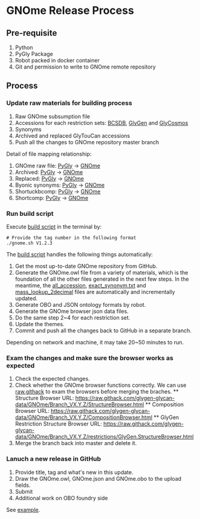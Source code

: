 # GNOme Release Process

## Pre-requisite
1. Python
2. PyGly Package
3. Robot packed in docker container
4. Git and permission to write to GNOme remote repository

## Process
### Update raw materials for building process
1. Raw GNOme subsumption file
2. Accessions for each restriction sets: [BCSDB](https://github.com/glygen-glycan-data/GNOme/blob/master/restrictions/GNOme_BCSDB.accessions.txt), [GlyGen](https://github.com/glygen-glycan-data/GNOme/blob/master/restrictions/GNOme_GlyGen.accessions.txt) and [GlyCosmos](https://github.com/glygen-glycan-data/GNOme/blob/master/restrictions/GNOme_GlyCosmos.accessions.txt)
3. Synonyms
4. Archived and replaced GlyTouCan accessions
5. Push all the changes to GNOme repository master branch

Detail of file mapping relationship:
1. GNOme raw file: [PyGly](https://github.com/glygen-glycan-data/PyGly/blob/master/smw/glycandata/data/gnome_subsumption_raw.txt) -> [GNOme](https://github.com/glygen-glycan-data/GNOme/blob/master/data/gnome_subsumption_raw.txt)
2. Archived: [PyGly](https://github.com/glygen-glycan-data/PyGly/blob/master/smw/glycandata/data/glytoucan_archived.txt) -> [GNOme](https://github.com/glygen-glycan-data/GNOme/blob/master/data/glytoucan_archived.txt)
3. Replaced: [PyGly](https://github.com/glygen-glycan-data/PyGly/blob/master/smw/glycandata/data/glytoucan_replaced.txt) -> [GNOme](https://github.com/glygen-glycan-data/GNOme/blob/master/data/glytoucan_replaced.txt)
4. Byonic synonyms: [PyGly](https://github.com/glygen-glycan-data/PyGly/blob/master/smw/glycandata/data/byonic2glytoucan.txt) -> [GNOme](https://github.com/glygen-glycan-data/GNOme/blob/master/data/byonic2glytoucan.txt)
5. Shortuckbcomp: [PyGly](https://github.com/glygen-glycan-data/PyGly/blob/master/smw/glycandata/data/shortuckbcomp2glytoucan.txt) -> [GNOme](https://github.com/glygen-glycan-data/GNOme/blob/master/data/shortuckbcomp2glytoucan.txt)
6. Shortcomp: [PyGly](https://github.com/glygen-glycan-data/PyGly/blob/master/smw/glycandata/data/shortcomp2glytoucan.txt) -> [GNOme](https://github.com/glygen-glycan-data/GNOme/blob/master/data/shortcomp2glytoucan.txt)
   

### Run build script
Execute [build script](https://github.com/glygen-glycan-data/PyGly/blob/master/scripts/gnome.sh) in the terminal by:
```
# Provide the tag number in the following format
./gnome.sh V1.2.3
```
The [build script](https://github.com/glygen-glycan-data/PyGly/blob/master/scripts/gnome.sh) handles the following things automatically:
1. Get the most up-to-date GNOme repository from GitHub.
2. Generate the GNOme.owl file from a variety of materials, which is the foundation of all the other files generated in the next few steps. 
In the meantime, the [all_accession](https://github.com/glygen-glycan-data/GNOme/blob/master/data/all_accession), [exact_synonym.txt](https://github.com/glygen-glycan-data/GNOme/blob/master/data/exact_synonym.txt) and [mass_lookup_2decimal](https://github.com/glygen-glycan-data/GNOme/blob/master/data/mass_lookup_2decimal) files are automatically and incrementally updated.
3. Generate OBO and JSON ontology formats by robot.
4. Generate the GNOme browser json data files.
5. Do the same step 2~4 for each restriction set.
6. Update the themes.
7. Commit and push all the changes back to GitHub in a separate branch. 

Depending on network and machine, it may take 20~50 minutes to run.


### Exam the changes and make sure the browser works as expected
1. Check the expected changes.
2. Check whether the GNOme browser functions correctly.
We can use [raw.githack](https://raw.githack.com/) to exam the browsers before merging the braches.
** Structure Browser URL: https://raw.githack.com/glygen-glycan-data/GNOme/Branch_VX.Y.Z/StructureBrowser.html
** Composition Browser URL: https://raw.githack.com/glygen-glycan-data/GNOme/Branch_VX.Y.Z/CompositionBrowser.html
** GlyGen Restriction Structure Browser URL: https://raw.githack.com/glygen-glycan-data/GNOme/Branch_VX.Y.Z/restrictions/GlyGen.StructureBrowser.html
3. Merge the branch back into master and delete it.


### Lanuch a new release in GitHub
1. Provide title, tag and what's new in this update.
2. Draw the GNOme.owl, GNOme.json and GNOme.obo to the upload fields. 
3. Submit
4. Additional work on OBO foundry side

See [example](https://github.com/glygen-glycan-data/GNOme/releases/tag/V1.7.2).







